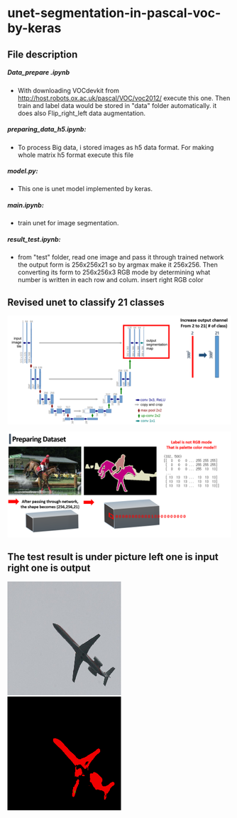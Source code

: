 # unet-segmentation-in-pascal-voc-by-keras

## File description
##### Data_prepare .ipynb 
- With downloading VOCdevkit from http://host.robots.ox.ac.uk/pascal/VOC/voc2012/ execute this one.
Then train and label data would be stored in "data" folder automatically.
it does also Flip_right_left data augmentation.
                     

##### preparing_data_h5.ipynb: 
- To process Big data, i stored images as h5 data format. For making whole matrix h5 format execute this file

##### model.py: 
- This one is unet model implemented by keras.

##### main.ipynb:  
- train unet for image segmentation.

##### result_test.ipynb: 
- from "test" folder, read one image and pass it through trained network  the output form is 256x256x21 so by argmax make it 256x256.  Then converting its form to 256x256x3 RGB mode by determining what number is written in each row and colum. insert right RGB color













## Revised unet to classify 21 classes
![2](./read_md/2.png)







![3](./read_md/3.png)








## The test result is under picture left one is input right one is output
![4](./read_md/4.png) ![5](./read_md/5.png)








